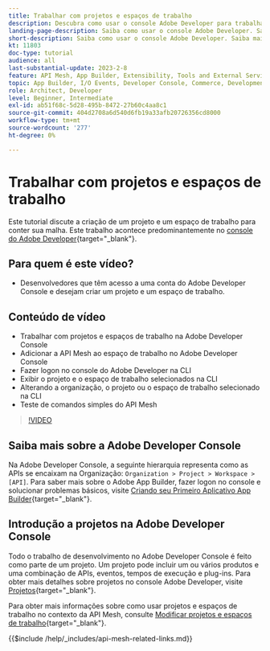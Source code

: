 ```yaml
---
title: Trabalhar com projetos e espaços de trabalho
description: Descubra como usar o console Adobe Developer para trabalhar com projetos e espaços de trabalho.
landing-page-description: Saiba como usar o console Adobe Developer. Saiba mais sobre projetos e espaços de trabalho a serem usados com a API Mesh.
short-description: Saiba como usar o console Adobe Developer. Saiba mais sobre projetos e espaços de trabalho a serem usados com a API Mesh.
kt: 11803
doc-type: tutorial
audience: all
last-substantial-update: 2023-2-8
feature: API Mesh, App Builder, Extensibility, Tools and External Services, Backend Development
topic: App Builder, I/O Events, Developer Console, Commerce, Development, Integrations
role: Architect, Developer
level: Beginner, Intermediate
exl-id: ab51f68c-5d28-495b-8472-27b60c4aa8c1
source-git-commit: 404d2708a6d540d6fb19a33afb20726356cd8000
workflow-type: tm+mt
source-wordcount: '277'
ht-degree: 0%

---
```


# Trabalhar com projetos e espaços de trabalho

Este tutorial discute a criação de um projeto e um espaço de trabalho para conter sua malha. Este trabalho acontece predominantemente no [console do Adobe Developer](https://developer.adobe.com/console){target="_blank"}.

## Para quem é este vídeo?

* Desenvolvedores que têm acesso a uma conta do Adobe Developer Console e desejam criar um projeto e um espaço de trabalho.

## Conteúdo de vídeo

* Trabalhar com projetos e espaços de trabalho na Adobe Developer Console
* Adicionar a API Mesh ao espaço de trabalho no Adobe Developer Console
* Fazer logon no console do Adobe Developer na CLI
* Exibir o projeto e o espaço de trabalho selecionados na CLI
* Alterando a organização, o projeto ou o espaço de trabalho selecionado na CLI
* Teste de comandos simples do API Mesh

>[!VIDEO](https://video.tv.adobe.com/v/3430778?quality=12&learn=on&captions=por_br)

## Saiba mais sobre a Adobe Developer Console

Na Adobe Developer Console, a seguinte hierarquia representa como as APIs se encaixam na Organização: `Organization > Project > Workspace > [API]`. Para saber mais sobre o Adobe App Builder, fazer logon no console e solucionar problemas básicos, visite [Criando seu Primeiro Aplicativo App Builder](https://developer.adobe.com/app-builder/docs/getting_started/first_app/){target="_blank"}.

## Introdução a projetos na Adobe Developer Console

Todo o trabalho de desenvolvimento no Adobe Developer Console é feito como parte de um projeto. Um projeto pode incluir um ou vários produtos e uma combinação de APIs, eventos, tempos de execução e plug-ins. Para obter mais detalhes sobre projetos no console Adobe Developer, visite [Projetos](https://developer.adobe.com/developer-console/docs/guides/projects/){target="_blank"}.

Para obter mais informações sobre como usar projetos e espaços de trabalho no contexto da API Mesh, consulte [Modificar projetos e espaços de trabalho](https://developer.adobe.com/graphql-mesh-gateway/gateway/create-mesh/#modify-projects-and-workspaces){target="_blank"}.

{{$include /help/_includes/api-mesh-related-links.md}}
